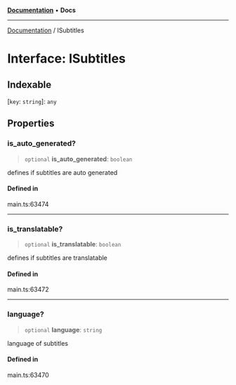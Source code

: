 [**Documentation**](../README.md) • **Docs**

***

[Documentation](../globals.md) / ISubtitles

# Interface: ISubtitles

## Indexable

 \[`key`: `string`\]: `any`

## Properties

### is\_auto\_generated?

> `optional` **is\_auto\_generated**: `boolean`

defines if subtitles are auto generated

#### Defined in

main.ts:63474

***

### is\_translatable?

> `optional` **is\_translatable**: `boolean`

defines if subtitles are translatable

#### Defined in

main.ts:63472

***

### language?

> `optional` **language**: `string`

language of subtitles

#### Defined in

main.ts:63470
